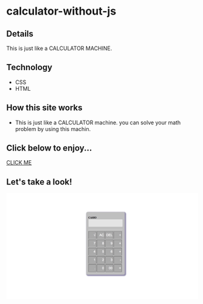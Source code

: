 # calculator-without-js
## Details 
This is just like a  CALCULATOR MACHINE.


## Technology
+  CSS
+  HTML

## How this site works
* This is just like a CALCULATOR machine. you can solve your math problem by using this machin.


## Click below to enjoy...
[CLICK ME](https://shahinuralambhuiyan.github.io/calculator-without-js/)

## Let's take a look!
![alt text](image/calculator-site-img.jpg)


